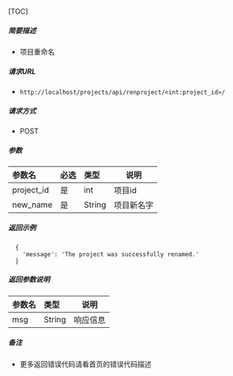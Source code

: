 

[TOC]
    
##### 简要描述

- 项目重命名

##### 请求URL
- ` http://localhost/projects/api/renproject/<int:project_id>/ `
  
##### 请求方式
- POST 

##### 参数

| 参数名        |必选| 类型     | 说明    |
|:-----------|:---|:-------|-------|
| project_id |是  | int    | 项目id  |
| new_name   |是  | String | 项目新名字 |

##### 返回示例 

``` 
  {
    'message': 'The project was successfully renamed.'
  }
```

##### 返回参数说明 

|参数名| 类型     | 说明    |
|:-----  |:-------|-------|
|msg | String | 响应信息  |


##### 备注 

- 更多返回错误代码请看首页的错误代码描述




